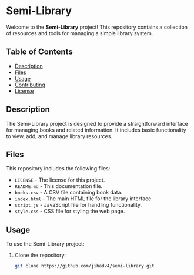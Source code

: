 # Semi-Library

Welcome to the **Semi-Library** project! This repository contains a collection of resources and tools for managing a simple library system.

## Table of Contents

- [Description](#description)
- [Files](#files)
- [Usage](#usage)
- [Contributing](#contributing)
- [License](#license)

## Description

The Semi-Library project is designed to provide a straightforward interface for managing books and related information. It includes basic functionality to view, add, and manage library resources.

## Files

This repository includes the following files:

- `LICENSE` - The license for this project.
- `README.md` - This documentation file.
- `books.csv` - A CSV file containing book data.
- `index.html` - The main HTML file for the library interface.
- `script.js` - JavaScript file for handling functionality.
- `style.css` - CSS file for styling the web page.

## Usage

To use the Semi-Library project:

1. Clone the repository:
   ```bash
   git clone https://github.com/jihadv4/semi-library.git
